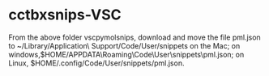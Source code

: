 # cctbxsnips-VSC

 From the above folder vscpymolsnips, download and move the file pml.json to ~/Library/Application\ Support/Code/User/snippets on the Mac; on windows,$HOME/APPDATA\Roaming\Code\User\snippets\pml.json; on Linux, $HOME/.config/Code/User/snippets/pml.json.


